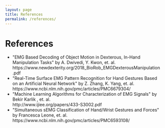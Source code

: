 ```yaml
---
layout: page
title: References
permalink: /references/
---
```

<html>
  <body>
      <h1>References</h1>
        <p><ul>
          <li>"EMG Based Decoding of Object Motion in Dexterous, In-Hand Manipulation Tasks" by A. Dwivedi, Y. Kwon, et. al. 
            <br/>https://www.newdexterity.org/2018_BioRob_EMGDexterousManipulation.pdf</li>
          <li>"Real-Time Surface EMG Pattern Recognition for Hand Gestures Based on an Artificial Neural Network" by Z.  Zhang, K. Yang, et. al.
            <br/>https://www.ncbi.nlm.nih.gov/pmc/articles/PMC6679304/</li>
          <li>"Machine Learning Algorithms for Characterization of EMG Signals" by Bekir Karlik , et. al.
            <br>http://www.ijiee.org/papers/433-S3002.pdf</li>
          <li>"Simultaneous sEMG Classification of Hand/Wrist Gestures and Forces" by Francesca Leone, et. al.
            <br>https://www.ncbi.nlm.nih.gov/pmc/articles/PMC6593108/</li>
        </ul></p>
  </body>
</html>
